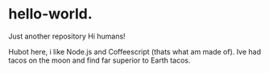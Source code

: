 # hello-world.
Just another repository
Hi humans!

Hubot here, i like Node.js and Coffeescript (thats what am made of).
Ive had tacos on the moon and find far superior to Earth tacos.
